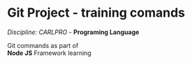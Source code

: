 # Git Project - training comands
_Discipline: CARLPRO_  - **Programing Language**

Git commands as part of  
**Node JS** Framework learning
